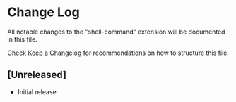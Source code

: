 # Change Log

All notable changes to the "shell-command" extension will be documented in this file.

Check [Keep a Changelog](http://keepachangelog.com/) for recommendations on how to structure this file.

## [Unreleased]

- Initial release